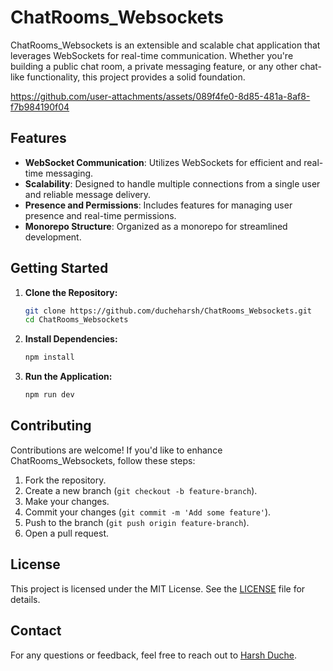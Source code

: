 # ChatRooms_Websockets

ChatRooms_Websockets is an extensible and scalable chat application that leverages WebSockets for real-time communication. Whether you're building a public chat room, a private messaging feature, or any other chat-like functionality, this project provides a solid foundation.


https://github.com/user-attachments/assets/089f4fe0-8d85-481a-8af8-f7b984190f04


## Features

- **WebSocket Communication**: Utilizes WebSockets for efficient and real-time messaging.
- **Scalability**: Designed to handle multiple connections from a single user and reliable message delivery.
- **Presence and Permissions**: Includes features for managing user presence and real-time permissions.
- **Monorepo Structure**: Organized as a monorepo for streamlined development.

## Getting Started

1. **Clone the Repository:**

    ```bash
    git clone https://github.com/ducheharsh/ChatRooms_Websockets.git
    cd ChatRooms_Websockets
    ```

2. **Install Dependencies:**

    ```bash
    npm install
    ```

3. **Run the Application:**

    ```bash
    npm run dev
    ```

## Contributing

Contributions are welcome! If you'd like to enhance ChatRooms_Websockets, follow these steps:

1. Fork the repository.
2. Create a new branch (`git checkout -b feature-branch`).
3. Make your changes.
4. Commit your changes (`git commit -m 'Add some feature'`).
5. Push to the branch (`git push origin feature-branch`).
6. Open a pull request.

## License

This project is licensed under the MIT License. See the [LICENSE](LICENSE) file for details.

## Contact

For any questions or feedback, feel free to reach out to [Harsh Duche](https://github.com/ducheharsh).
